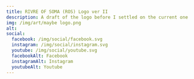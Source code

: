 ```yaml
---
title: RIVRE OF SOMA (ROS) Logo ver II
description: A draft of the logo before I settled on the current one
img: /img/art/maybe logo.png
alt: 
social:
  facebook: /img/social/facebook.svg
  instagram: /img/social/instagram.svg
  youtube: /img/social/youtube.svg
  facebookAlt: Facebook
  instagramAlt: Instagram
  youtubeAlt: Youtube
---
```

